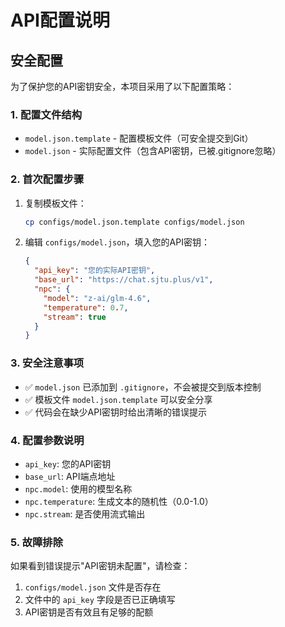 # API配置说明

## 安全配置

为了保护您的API密钥安全，本项目采用了以下配置策略：

### 1. 配置文件结构

- `model.json.template` - 配置模板文件（可安全提交到Git）
- `model.json` - 实际配置文件（包含API密钥，已被.gitignore忽略）

### 2. 首次配置步骤

1. 复制模板文件：
   ```bash
   cp configs/model.json.template configs/model.json
   ```

2. 编辑 `configs/model.json`，填入您的API密钥：
   ```json
   {
     "api_key": "您的实际API密钥",
     "base_url": "https://chat.sjtu.plus/v1",
     "npc": {
       "model": "z-ai/glm-4.6",
       "temperature": 0.7,
       "stream": true
     }
   }
   ```

### 3. 安全注意事项

- ✅ `model.json` 已添加到 `.gitignore`，不会被提交到版本控制
- ✅ 模板文件 `model.json.template` 可以安全分享
- ✅ 代码会在缺少API密钥时给出清晰的错误提示

### 4. 配置参数说明

- `api_key`: 您的API密钥
- `base_url`: API端点地址
- `npc.model`: 使用的模型名称
- `npc.temperature`: 生成文本的随机性（0.0-1.0）
- `npc.stream`: 是否使用流式输出

### 5. 故障排除

如果看到错误提示"API密钥未配置"，请检查：

1. `configs/model.json` 文件是否存在
2. 文件中的 `api_key` 字段是否已正确填写
3. API密钥是否有效且有足够的配额